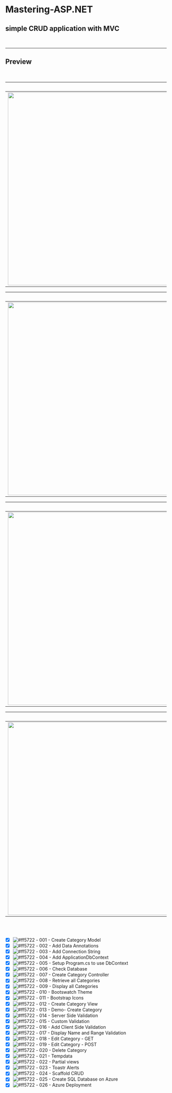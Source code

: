 # Mastering-ASP.NET
## simple CRUD application with MVC

<br>

---
## Preview
<br/>

Home            | 
:-------------------------:|
<img src="https://user-images.githubusercontent.com/51374446/168444272-067aa0ee-5a8e-4d68-9818-d0f6a0521281.png" width="1200" height="600" />  |
  
Create            | 
:-------------------------:|
<img src="https://user-images.githubusercontent.com/51374446/168444544-e766ce13-283e-4bbe-b837-7b43f655d8c3.png" width="1200" height="600" />  |
  
Edit            | 
:-------------------------:|
<img src="https://user-images.githubusercontent.com/51374446/168444565-e9e2e6f5-ab39-4264-9364-80b9afbf0637.png" width="1200" height="600" />  |
  
Delete            | 
:-------------------------:|
<img src="https://user-images.githubusercontent.com/51374446/168444577-32612691-9d23-4eb5-a3fb-438285c03181.png" width="1200" height="600" />  |

<br><br/>
- [x] ![#ff5722](https://via.placeholder.com/12/ff5722/000000?text=+)  - 001 - Create Category Model
- [x] ![#ff5722](https://via.placeholder.com/12/ff5722/000000?text=+)  - 002 - Add Data Annotations
- [x] ![#ff5722](https://via.placeholder.com/12/ff5722/000000?text=+)  - 003 - Add Connection String
- [x] ![#ff5722](https://via.placeholder.com/12/ff5722/000000?text=+)  - 004 - Add ApplicationDbContext
- [x] ![#ff5722](https://via.placeholder.com/12/ff5722/000000?text=+)  - 005 - Setup Program.cs to use DbContext
- [x] ![#ff5722](https://via.placeholder.com/12/ff5722/000000?text=+)  - 006 - Check Database
- [x] ![#ff5722](https://via.placeholder.com/12/ff5722/000000?text=+)  - 007 - Create Category Controller
- [x] ![#ff5722](https://via.placeholder.com/12/ff5722/000000?text=+)  - 008 - Retrieve all Categories 
- [X] ![#ff5722](https://via.placeholder.com/12/ff5722/000000?text=+)  - 009 - Display all Categories
- [x] ![#ff5722](https://via.placeholder.com/12/ff5722/000000?text=+)  - 010 - Bootswatch Theme
- [x] ![#ff5722](https://via.placeholder.com/12/ff5722/000000?text=+)  - 011 - Bootstrap Icons
- [x] ![#ff5722](https://via.placeholder.com/12/ff5722/000000?text=+)  - 012 - Create Category View
- [x] ![#ff5722](https://via.placeholder.com/12/ff5722/000000?text=+)  - 013 - Demo- Create Category 
- [x] ![#ff5722](https://via.placeholder.com/12/ff5722/000000?text=+)  - 014 - Server Side Validation
- [x] ![#ff5722](https://via.placeholder.com/12/ff5722/000000?text=+)  - 015 - Custom Validation
- [x] ![#ff5722](https://via.placeholder.com/12/ff5722/000000?text=+)  - 016 - Add Client Side Validation
- [x] ![#ff5722](https://via.placeholder.com/12/ff5722/000000?text=+)  - 017 - Display Name and Range Validation
- [x] ![#ff5722](https://via.placeholder.com/12/ff5722/000000?text=+)  - 018 - Edit Category - GET
- [x] ![#ff5722](https://via.placeholder.com/12/ff5722/000000?text=+)  - 019 - Edit Category - POST
- [x] ![#ff5722](https://via.placeholder.com/12/ff5722/000000?text=+)  - 020 - Delete Category
- [x] ![#ff5722](https://via.placeholder.com/12/ff5722/000000?text=+)  - 021 - Tempdata
- [x] ![#ff5722](https://via.placeholder.com/12/ff5722/000000?text=+)  - 022 - Partial views
- [x] ![#ff5722](https://via.placeholder.com/12/ff5722/000000?text=+)  - 023 - Toastr Alerts
- [x] ![#ff5722](https://via.placeholder.com/12/ff5722/000000?text=+)  - 024 - Scaffold CRUD
- [x] ![#ff5722](https://via.placeholder.com/12/ff5722/000000?text=+)  - 025 - Create SQL Database on Azure
- [x] ![#ff5722](https://via.placeholder.com/12/ff5722/000000?text=+)  - 026 - Azure Deployment
